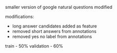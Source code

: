 smaller version of google natural questions modified

modifications:
- long answer candidates added as feature
- removed short answers from annotations 
- removed yes no label from annotations

train - 50%
validation - 60%
